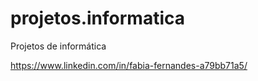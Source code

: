 # projetos.informatica
Projetos de informática


https://www.linkedin.com/in/fabia-fernandes-a79bb71a5/
